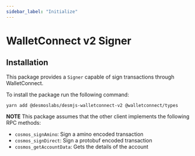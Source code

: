 ```yaml
---
sidebar_label: "Initialize"
---
```


# WalletConnect v2 Signer

## Installation

This package provides a `Signer` capable of sign transactions through WalletConnect.

To install the package run the following command:

```shell
yarn add @desmoslabs/desmjs-walletconnect-v2 @walletconnect/types
```

**NOTE** This package assumes that the other client implements the following RPC methods:
* `cosmos_signAmino`: Sign a amino encoded transaction
* `cosmos_signDirect`: Sign a protobuf encoded transaction
* `cosmos_getAccountData`: Gets the details of the account 
